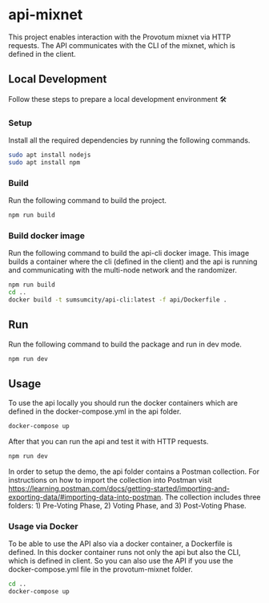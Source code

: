 # api-mixnet

This project enables interaction with the Provotum mixnet via HTTP requests. 
The API communicates with the CLI of the mixnet, which is defined in the client. 

## Local Development

Follow these steps to prepare a local development environment :hammer_and_wrench:

### Setup

Install all the required dependencies by running the following commands.

```bash
sudo apt install nodejs
sudo apt install npm
```

### Build

Run the following command to build the project.

```bash
npm run build
```

### Build docker image

Run the following command to build the api-cli docker image.
This image builds a container where the cli (defined in the client) and the api is running and communicating with the multi-node network and the randomizer.

```bash
npm run build
cd ..
docker build -t sumsumcity/api-cli:latest -f api/Dockerfile .
```

## Run

Run the following command to build the package and run in dev mode.

```bash
npm run dev
```

## Usage

To use the api locally you should run the docker containers which are defined in the docker-compose.yml in the api folder.

```bash
docker-compose up
```

After that you can run the api and test it with HTTP requests. 

```bash
npm run dev
```

In order to setup the demo, the api folder contains a Postman collection. For instructions on how to import the collection into Postman visit https://learning.postman.com/docs/getting-started/importing-and-exporting-data/#importing-data-into-postman. The collection includes three folders: 1) Pre-Voting Phase, 2) Voting Phase, and 3) Post-Voting Phase.

### Usage via Docker

To be able to use the API also via a docker container, a Dockerfile is defined. 
In this docker container runs not only the api but also the CLI, which is defined in client. 
So you can also use the API if you use the docker-compose.yml file in the provotum-mixnet folder.  

```bash
cd ..
docker-compose up
```